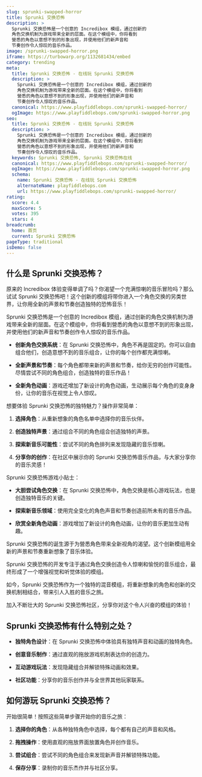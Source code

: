 ```yaml
---
slug: sprunki-swapped-horror
title: Sprunki 交换恐怖
description: >
  Sprunki 交换恐怖是一个创意的 Incredibox 模组，通过创新的
  角色交换机制为游戏带来全新的层面。在这个模组中，你将看到
  營悉的角色以意想不到的形象出现，并使用他们的新声音和
  节奏创作令人惊叹的音乐作品。
image: /sprunki-swapped-horror.png
iframe: https://turbowarp.org/1132681434/embed
category: trending
meta:
  title: Sprunki 交换恐怖 - 在线玩 Sprunki 交换恐怖
  description: >
    Sprunki 交换恐怖是一个创意的 Incredibox 模组，通过创新的
    角色交换机制为游戏带来全新的层面。在这个模组中，你将看到
    營悉的角色以意想不到的形象出现，并使用他们的新声音和
    节奏创作令人惊叹的音乐作品。
  canonical: https://www.playfiddlebops.com/sprunki-swapped-horror/
  ogImage: https://www.playfiddlebops.com/sprunki-swapped-horror.png
seo:
  title: Sprunki 交换恐怖 - 在线玩 Sprunki 交换恐怖
  description: >
    Sprunki 交换恐怖是一个创意的 Incredibox 模组，通过创新的
    角色交换机制为游戏带来全新的层面。在这个模组中，你将看到
    營悉的角色以意想不到的形象出现，并使用他们的新声音和
    节奏创作令人惊叹的音乐作品。
  keywords: Sprunki 交换恐怖, Sprunki 交换恐怖在线
  canonical: https://www.playfiddlebops.com/sprunki-swapped-horror/
  ogImage: https://www.playfiddlebops.com/sprunki-swapped-horror.png
  schema:
    name: Sprunki 交换恐怖 - 在线玩 Sprunki 交换恐怖
    alternateName: playfiddlebops.com
    url: https://www.playfiddlebops.com/sprunki-swapped-horror/
rating:
  score: 4.4
  maxScore: 5
  votes: 395
  stars: 4
breadcrumb:
  home: 首页
  current: Sprunki 交换恐怖
pageType: traditional
isDemo: false
---
```


## 什么是 Sprunki 交换恐怖？

原来的 Incredibox 体验变得单调了吗？你渴望一个充满惊喇的音乐冒险吗？那么试试 Sprunki 交换恐怖吧！这个创新的模组将带你进入一个角色交换的另类世界，让你用全新的声景和节奏创造独特的恐怖音乐！

Sprunki 交换恐怖是一个创意的 Incredibox 模组，通过创新的角色交换机制为游戏带来全新的层面。在这个模组中，你将看到營悉的角色以意想不到的形象出现，并使用他们的新声音和节奏创作令人惊叹的音乐作品。

- **创新角色交换系统**：在 Sprunki 交换恐怖中，角色不再是固定的。你可以自由组合他们，创造意想不到的音乐组合，让你的每个创作都充满惊喇。

- **全新声景和节奏**：每个角色都带来新的声景和节奏，给你无穷的创作可能性。尽情尝试不同的角色组合，创造独特的音乐作品！

- **全新角色动画**：游戏还增加了新设计的角色动画，生动展示每个角色的变身身份，让你的音乐在视觉上令人惊叹。

想要体验 Sprunki 交换恐怖的独特魅力？操作非常简单：

1. **选择角色**：从重新想象的角色名单中选择你的音乐伙伴。

1. **创造独特声景**：通过组合不同的角色组合创造独特的声景。

1. **探索新音乐可能性**：尝试不同的角色排列来发现隐藏的音乐惊喇。

1. **分享你的创作**：在社区中展示你的 Sprunki 交换恐怖音乐作品，与大家分享你的音乐灵感！

Sprunki 交换恐怖游戏小贴士：

- **大胆尝试角色交换**：在 Sprunki 交换恐怖中，角色交换是核心游戏玩法，也是创造独特音乐的关键。

- **探索新音乐领域**：使用完全变化的角色声音和节奏创造前所未有的音乐作品。

- **欣赏全新角色动画**：游戏增加了新设计的角色动画，让你的音乐更加生动有趣。

Sprunki 交换恐怖的诞生源于为營悉角色带来全新视角的渴望。这个创新模组用全新的声景和节奏重新想象了音乐体验。

Sprunki 交换恐怖的开发专注于通过角色交换创造令人惊喇和愉悦的音乐组合，最终形成了一个增强视觉和听觉体验的模组。

如今，Sprunki 交换恐怖作为一个独特的混音模组，将重新想象的角色和创新的交换机制相结合，带来引人入胜的音乐之旅。

加入不断壮大的 Sprunki 交换恐怖社区，分享你对这个令人兴奋的模组的体验！

## Sprunki 交换恐怖有什么特别之处？

- **独特角色设计**：在 Sprunki 交换恐怖中体验具有独特声音和动画的独特角色。

- **创意音乐制作**：通过直观的拖放游戏机制表达你的创造力。

- **互动游戏玩法**：发现隐藏组合并解锁特殊动画和效果。

- **社区功能**：分享你的音乐创作并与全世界其他玩家联系。

## 如何游玩 Sprunki 交换恐怖？

开始很简单！按照这些简单步骤开始你的音乐之旅：

1. **选择你的角色**：从各种独特角色中选择，每个都有自己的声音和风格。

1. **拖拽操作**：使用直观的拖放界面放置角色并创作音乐。

1. **尝试组合**：尝试不同的角色组合来发现新声音并解锁特殊功能。

1. **保存分享**：录制你的音乐杰作并与社区分享。